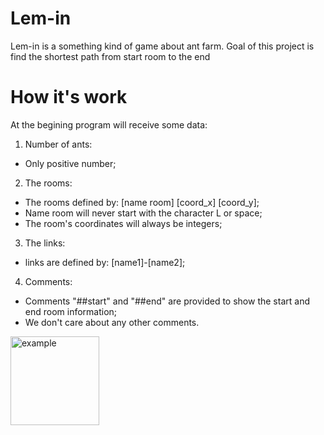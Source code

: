# Lem-in
Lem-in is a something kind of game about ant farm. Goal of this project is find the shortest path from start room to the end
# How it's work
At the begining program will receive some data:
1) Number of ants:
  - Only positive number;
2) The rooms:
  - The rooms defined by: [name room] [coord_x] [coord_y];
  - Name room will never start with the character L or space;
  - The room's coordinates will always be integers;
3) The links:
  - links are defined by: [name1]-[name2];
4) Comments:
  - Comments "##start" and "##end" are provided to show the start and end room information;
  - We don't care about any other comments.

<img width="142" alt="example" src="https://user-images.githubusercontent.com/31519926/42514779-df2fce1a-8462-11e8-9d5a-40b43229e54d.png">


